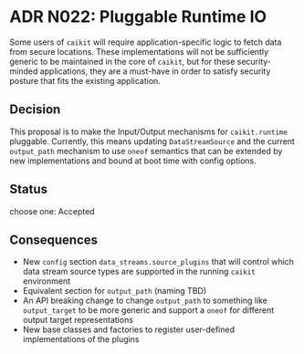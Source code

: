 # ADR N022: Pluggable Runtime IO

Some users of `caikit` will require application-specific logic to fetch data from secure locations. These implementations will not be sufficiently generic to be maintained in the core of `caikit`, but for these security-minded applications, they are a must-have in order to satisfy security posture that fits the existing application.

## Decision

This proposal is to make the Input/Output mechanisms for `caikit.runtime` pluggable. Currently, this means updating `DataStreamSource` and the current `output_path` mechanism to use `oneof` semantics that can be extended by new implementations and bound at boot time with config options.

## Status

choose one: Accepted

## Consequences

* New `config` section `data_streams.source_plugins` that will control which data stream source types are supported in the running `caikit` environment
* Equivalent section for `output_path` (naming TBD)
* An API breaking change to change `output_path` to something like `output_target` to be more generic and support a `oneof` for different output target representations
* New base classes and factories to register user-defined implementations of the plugins
